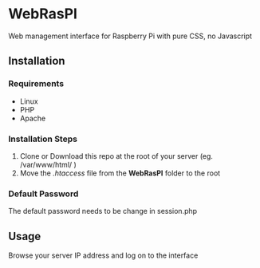 # WebRasPI
Web management interface for Raspberry Pi with pure CSS, no Javascript

## Installation

### Requirements
* Linux
* PHP
* Apache

### Installation Steps
 1. Clone or Download this repo at the root of your server (eg. /var/www/html/ )
 2. Move the *.htaccess* file from the **WebRasPI** folder to the root

### Default Password
The default password needs to be change in session.php

## Usage

Browse your server IP address and log on to the interface
